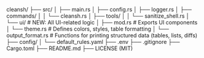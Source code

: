 cleansh/
├── src/
│   ├── main.rs
│   ├── config.rs
│   ├── logger.rs
│   ├── commands/
│   │   └── cleansh.rs
│   ├── tools/
│   │   └── sanitize_shell.rs
│   └── ui/                     # NEW: All UI-related logic
│       ├── mod.rs              # Exports UI components
│       └── theme.rs            # Defines colors, styles, table formatting
│       └── output_format.rs    # Functions for printing structured data (tables, lists, diffs)
├── config/
│   └── default_rules.yaml
├── .env
├── .gitignore
├── Cargo.toml
├── README.md
├── LICENSE (MIT)